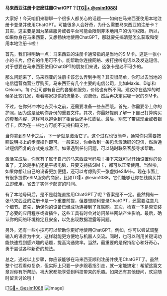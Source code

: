 **马来西亚注册卡怎麽註冊ChatGPT？[[TG💪+ @esim1088](https://t.me/s/esim1088)]**

大家好！今天咱们来聊聊一个很多人都关心的话题——如何在马来西亚使用本地注册卡登录并使用ChatGPT。可能很多人会好奇，为什么需要马来西亚的注册卡？其实，这主要是因为某些服务或者平台可能会限制非本地用户的访问权限。所以，如果你身在马来西亚，又想畅快地使用ChatGPT，那就要先搞清楚怎么获取和使用本地注册卡啦！

首先，我们得明确一点：马来西亚的注册卡通常指的是当地的SIM卡。这是一张小小的卡片，但它的作用可不小，能帮助你连接网络、拨打接听电话以及发送短信。对于想要在马来西亚使用ChatGPT的朋友们来说，这张卡是必不可少的。

那么问题来了，马来西亚的注册卡该怎么弄到手呢？其实很简单，你可以去当地的电信运营商营业厅购买。马来西亚有几个主要的电信公司，比如Maxis、Digi和Celcom。每个公司都有自己的套餐和服务，价格也有所不同。建议你在选择的时候多比较几家，看看哪家提供的流量多、资费低，然后再决定买哪一家的SIM卡。

不过，在你兴冲冲地去买卡之前，还需要准备一些东西哦。首先，你需要带上你的护照，因为这是证明你身份的重要文件。其次，你最好提前了解一下自己打算购买的套餐内容，这样可以避免到了柜台后还手忙脚乱。最后，别忘了带些现金或者银行卡，因为在一些地方可能不支持扫码支付。

当你拿到SIM卡之后，下一步就是激活它了。这个过程也很简单，通常你只需要按照说明书上的步骤操作即可。一般来说，你会收到一条包含激活码的短信，然后通过短信回复的方式完成激活。如果遇到任何问题，可以随时联系客服寻求帮助。

激活完成后，你就有了属于自己的马来西亚号码啦！接下来就可以开始设置你的设备了。无论是手机还是平板电脑，只要支持插SIM卡，都可以正常使用。当然啦，如果你想让自己的设备更加便捷，还可以考虑购买一张虚拟eSIM卡。现在市面上有很多提供eSIM服务的商家，比如TG💪+ @esim1088，它们能够让你在线购买并立即使用，省去了实体卡邮寄的时间。

有了本地号码后，是不是就能直接用ChatGPT了呢？答案是不一定。虽然拥有一张马来西亚的注册卡是一个重要前提，但要想顺利登录ChatGPT，还需要注意几个细节。首先，确保你的设备已经成功连接到了互联网。其次，检查一下是否安装了必要的应用程序或者插件，这些工具有时会对访问某些网站产生影响。最后，确认你的网络环境稳定且安全，以免出现数据泄露等问题。

另外，还有一些小技巧可以帮助你更好地使用ChatGPT。例如，你可以尝试调整输入的语言为中文，这样就能更方便地与机器人交流。同时，也可以利用关键词功能快速找到感兴趣的话题，提高沟通效率。当然，最重要的是保持耐心和好奇心，勇于尝试各种新奇的想法。

总之，通过以上步骤，你应该能够在马来西亚顺利注册并使用ChatGPT了。虽然整个过程看似复杂，但实际上只要一步步跟着指引走，就一定能搞定！希望这篇文章对你有所帮助，祝大家都能享受到科技带来的乐趣。如果还有其他疑问，欢迎随时留言讨论哦！

[[TG💪+ @esim1088](https://t.me/s/esim1088) ![Image](https://i.postimg.cc/4NQfJmqS/Snipaste-2025-05-13-00-14-12.png)]